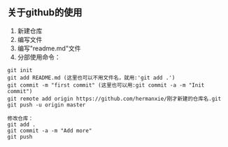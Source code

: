 ## 关于github的使用

1. 新建仓库
2. 编写文件
3. 编写"readme.md"文件
4. 分部使用命令：
```
git init
git add README.md (这里也可以不用文件名，就用:'git add .')
git commit -m "first commit" (这里也可以用:git commit -a -m "Init commit")
git remote add origin https://github.com/hermanxie/刚才新建的仓库名.git
git push -u origin master

修改仓库：
git add .
git commit -a -m "Add more"
git push